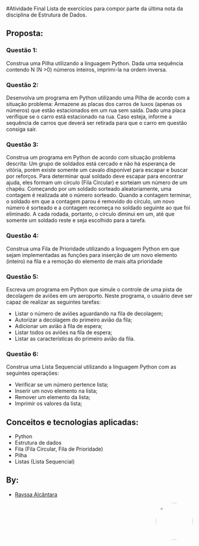 #Atividade Final
Lista de exercícios para compor parte da última nota da disciplina de Estrutura de Dados.

## Proposta:
### Questão 1:
Construa uma Pilha utilizando a linguagem Python. Dada uma sequência contendo N (N >0) números inteiros, imprimi-la na ordem inversa.

### Questão 2:
Desenvolva um programa em Python utilizando uma Pilha de acordo com a situação problema: Armazene as placas dos carros de luxos (apenas os números) que estão estacionados em um rua sem saída. Dado uma placa verifique se o carro está estacionado na rua. Caso esteja, informe a sequência de carros que deverá ser retirada para que o carro em questão consiga sair.

### Questão 3:
Construa um programa em Python de acordo com situação problema descrita: Um grupo de soldados está cercado e não há esperança de vitória, porém existe somente um cavalo disponível para escapar e buscar por reforços. Para determinar qual soldado deve escapar para encontrar ajuda, eles formam um círculo (Fila Circular) e sorteiam um número de um chapéu. Começando por um soldado sorteado aleatoriamente, uma contagem é realizada até o número sorteado. Quando a contagem terminar, o soldado em que a contagem parou é removido do círculo, um novo número é sorteado e a contagem recomeça no soldado seguinte ao que foi eliminado. A cada rodada, portanto, o círculo diminui em um, até que somente um soldado reste e seja escolhido para a tarefa.

### Questão 4:
Construa uma Fila de Prioridade utilizando a linguagem Python em que sejam implementadas as funções para inserção de um novo elemento (inteiro) na fila e a remoção do elemento de mais alta prioridade 

### Questão 5:
Escreva um programa em Python que simule o controle de uma pista de decolagem de aviões em um aeroporto. Neste programa, o usuário deve ser capaz de realizar as seguintes tarefas: 
- Listar o número de aviões aguardando na fila de decolagem;
- Autorizar a decolagem do primeiro avião da fila;
- Adicionar um avião à fila de espera;
- Listar todos os aviões na fila de espera;
- Listar as características do primeiro avião da fila.

### Questão 6:
Construa uma Lista Sequencial utilizando a linguagem Python com as seguintes operações: 
- Verificar se um número pertence lista;
- Inserir um novo elemento na lista;
- Remover um elemento da lista;
- Imprimir os valores da lista;

## Conceitos e tecnologias aplicadas:
- Python
- Estrutura de dados
- Fila (Fila Circular, Fila de Prioridade)
- Pilha
- Listas (Lista Sequencial)

## By:
- [Rayssa Alcântara](https://github.com/rayssawho)

<img align="right" height="100" style="border-radius:50px;" src="https://media2.giphy.com/media/LMt9638dO8dftAjtco/giphy.gif?cid=790b7611405388469d80c2e2dccd46fc528be833cd62d69c&rid=giphy.gif&ct=s">

